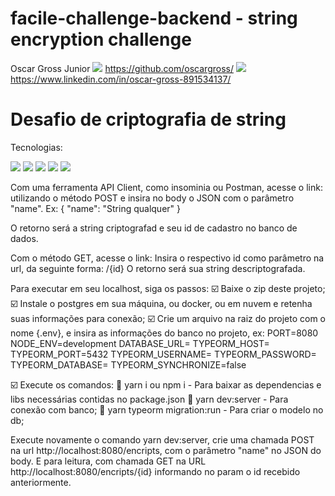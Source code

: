 # facile-challenge-backend - string encryption challenge


Oscar Gross Junior
<img src= "https://img.shields.io/badge/GitHub-100000?style=for-the-badge&logo=github&logoColor=white">  https://github.com/oscargross/
<img src= "https://img.shields.io/badge/LinkedIn-0077B5?style=for-the-badge&logo=linkedin&logoColor=white">  https://www.linkedin.com/in/oscar-gross-891534137/


<h1>Desafio de criptografia de string</h1>

Tecnologias:

<img src="https://img.shields.io/badge/TypeScript-007ACC?style=for-the-badge&logo=typescript&logoColor=white" /> <img src="https://img.shields.io/badge/JavaScript-323330?style=for-the-badge&logo=javascript&logoColor=F7DF1E" /> <img src="https://img.shields.io/badge/PostgreSQL-316192?style=for-the-badge&logo=postgresql&logoColor=white" /> <img src="https://img.shields.io/badge/Node.js-339933?style=for-the-badge&logo=nodedotjs&logoColor=white" /> <img src="https://img.shields.io/badge/Heroku-430098?style=for-the-badge&logo=heroku&logoColor=white" />


Com uma ferramenta API Client, como insominia ou Postman, acesse o link: 
utilizando o método POST e insira no body o JSON com o parâmetro "name". Ex:
{
  "name": "String qualquer"
}

O retorno será a string criptografad e seu id de cadastro no banco de dados.

Com o método GET, acesse o link: 
Insira o respectivo id como parâmetro na url, da seguinte forma: /{id}
O retorno será sua string descriptografada.


Para executar em seu localhost, siga os passos:
 :ballot_box_with_check: Baixe o zip deste projeto;
 :ballot_box_with_check: Instale o postgres em sua máquina, ou docker, ou em nuvem e retenha suas informações para conexão;
 :ballot_box_with_check: Crie um arquivo na raiz do projeto com o nome {.env}, e insira as informações do banco no projeto, ex:
        PORT=8080
        NODE_ENV=development
        DATABASE_URL=
        TYPEORM_HOST=
        TYPEORM_PORT=5432
        TYPEORM_USERNAME=
        TYPEORM_PASSWORD=
        TYPEORM_DATABASE=
        TYPEORM_SYNCHRONIZE=false
        
 :ballot_box_with_check: Execute os comandos:
  :large_blue_diamond: yarn i ou npm i - Para baixar as dependencias e libs necessárias contidas no package.json
  :large_blue_diamond: yarn dev:server - Para conexão com banco;
  :large_blue_diamond: yarn typeorm migration:run - Para criar o modelo no db; 
  
Execute novamente o comando yarn dev:server, crie uma chamada POST na url http://localhost:8080/encripts, com o parâmetro "name" no JSON do body. E para leitura, com chamada GET na URL http://localhost:8080/encripts/{id} informando no param o id recebido anteriormente.
